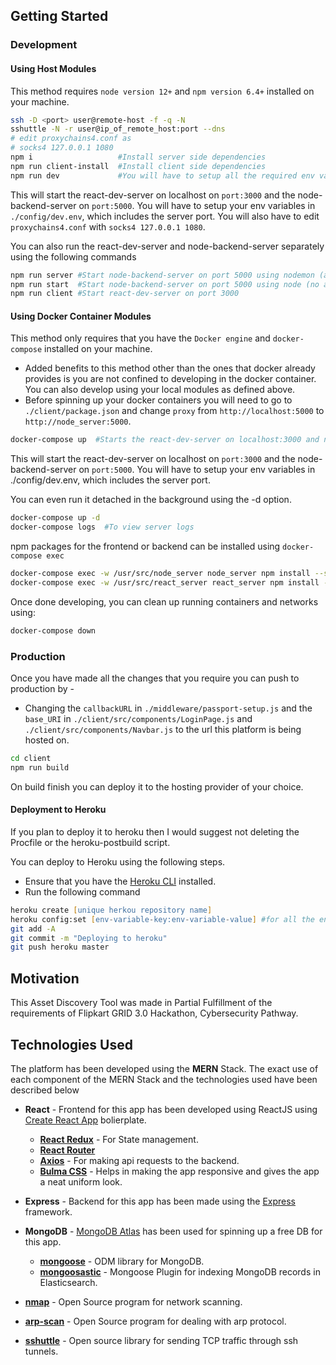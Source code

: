 ## Getting Started

### Development

#### Using Host Modules

This method requires `node version 12+` and `npm version 6.4+` installed on your machine.

```zsh
ssh -D <port> user@remote-host -f -q -N
sshuttle -N -r user@ip_of_remote_host:port --dns
# edit proxychains4.conf as
# socks4 127.0.0.1 1080
npm i                   #Install server side dependencies
npm run client-install  #Install client side dependencies
npm run dev             #You will have to setup all the required env variable in ./config/dev.env for this to work perfectly
```

This will start the react-dev-server on localhost on `port:3000` and the node-backend-server on `port:5000`.
You will have to setup your env variables in `./config/dev.env`, which includes the server port. You will also have to edit `proxychains4.conf` with `socks4 127.0.0.1 1080`.

You can also run the react-dev-server and node-backend-server separately using the following commands

```zsh
npm run server #Start node-backend-server on port 5000 using nodemon (auto server restart on code change)
npm run start  #Start node-backend-server on port 5000 using node (no auto reload)
npm run client #Start react-dev-server on port 3000
```

#### Using Docker Container Modules

This method only requires that you have the `Docker engine` and `docker-compose` installed on your machine.

- Added benefits to this method other than the ones that docker already provides is you are not confined to developing in the docker container. You can also develop using your local modules as defined above.
- Before spinning up your docker containers you will need to go to `./client/package.json` and change `proxy` from `http://localhost:5000` to `http://node_server:5000`.

```zsh
docker-compose up  #Starts the react-dev-server on localhost:3000 and node-server on localhost:5000
```

This will start the react-dev-server on localhost on `port:3000` and the node-backend-server on `port:5000`.
You will have to setup your env variables in ./config/dev.env, which includes the server port.

You can even run it detached in the background using the -d option.

```zsh
docker-compose up -d
docker-compose logs  #To view server logs
```

npm packages for the frontend or backend can be installed using `docker-compose exec`

```zsh
docker-compose exec -w /usr/src/node_server node_server npm install --save <package name>  #Install npm package for node-backend-server
docker-compose exec -w /usr/src/react_server react_server npm install --save <package name> #Install npm package for react-dev-server
```

Once done developing, you can clean up running containers and networks using:

```zsh
docker-compose down
```

### Production

Once you have made all the changes that you require you can push to production by -
<br/>

- Changing the `callbackURL` in `./middleware/passport-setup.js` and the `base_URI` in `./client/src/components/LoginPage.js` and `./client/src/components/Navbar.js` to the url this platform is being hosted on.

```zsh
cd client
npm run build
```

On build finish you can deploy it to the hosting provider of your choice.

#### Deployment to Heroku

If you plan to deploy it to heroku then I would suggest not deleting the Procfile or the heroku-postbuild script.

You can deploy to Heroku using the following steps.

- Ensure that you have the [Heroku CLI](https://devcenter.heroku.com/articles/heroku-cli) installed.
- Run the following command

```zsh
heroku create [unique herkou repository name]
heroku config:set [env-variable-key:env-variable-value] #for all the env variables set up in ./config/dev.env
git add -A
git commit -m "Deploying to heroku"
git push heroku master
```

## Motivation

This Asset Discovery Tool was made in Partial Fulfillment of the requirements of Flipkart GRID 3.0 Hackathon, Cybersecurity Pathway.

## Technologies Used

The platform has been developed using the **MERN** Stack. The exact use of each component of the MERN Stack and the technologies used have been described below

- **React** - Frontend for this app has been developed using ReactJS using [Create React App](https://github.com/facebook/create-react-app) bolierplate.

  - [**React Redux**](https://github.com/reduxjs/react-redux) - For State management.
  - [**React Router**](https://github.com/ReactTraining/react-router)
  - [**Axios**](https://github.com/axios/axios) - For making api requests to the backend.
  - [**Bulma CSS**](https://bulma.io/) - Helps in making the app responsive and gives the app a neat uniform look.

- **Express** - Backend for this app has been made using the [Express](https://expressjs.com/) framework.

- **MongoDB** - [MongoDB Atlas](https://www.mongodb.com/cloud/atlas) has been used for spinning up a free DB for this app.
  - [**mongoose**](https://mongoosejs.com/) - ODM library for MongoDB.
  - [**mongoosastic**](https://github.com/mongoosastic/mongoosastic) - Mongoose Plugin for indexing MongoDB records in Elasticsearch.
- [**nmap**](https://nmap.org/) - Open Source program for network scanning.
- [**arp-scan**](https://nmap.org/) - Open Source program for dealing with arp protocol.
- [**sshuttle**](https://sshuttle.readthedocs.io/en/stable/usage.html) - Open source library for sending TCP traffic through ssh tunnels.
